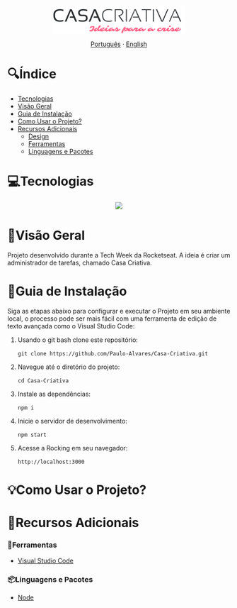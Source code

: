 <p align="center">
  <img width="300px" src="./public/logo.png" align="center" alt="Casa Criativa Logo" />
</p>

<p align="center">
  <a href="#">Português</a> · <a href="/docs/README_EN.md">English</a>
</p>

# 🔍Índice <!-- omit in toc -->
- [Tecnologias](#tecnologias)
- [Visão Geral](#visão-geral)
- [Guia de Instalação](#guia-de-instalação)
- [Como Usar o Projeto?](#como-usar-o-projeto)
- [Recursos Adicionais](#recursos-adicionais)
  - [Design](#design)
  - [Ferramentas](#ferramentas)
  - [Linguagens e Pacotes](#linguagens-e-pacotes)

# 💻Tecnologias
  <div align="center">
    <img src="https://skillicons.dev/icons?i=html,css,js,nodejs,sqlite">
  </div>

# 📝Visão Geral
  Projeto desenvolvido durante a Tech Week da Rocketseat. A ideia é criar um administrador de tarefas, chamado Casa Criativa.

# 📖Guia de Instalação
  Siga as etapas abaixo para configurar e executar o Projeto em seu ambiente local, o processo pode ser mais fácil com uma ferramenta de edição de texto avançada como o Visual Studio Code:

1. Usando o git bash clone este repositório:
   ```
   git clone https://github.com/Paulo-Alvares/Casa-Criativa.git
   ```
   
2. Navegue até o diretório do projeto:
   ```
   cd Casa-Criativa
   ```

3. Instale as dependências:
   ``` 
   npm i
   ```

4. Inicie o servidor de desenvolvimento:
   ``` 
   npm start
   ```

5. Acesse a Rocking em seu navegador:
   ```
   http://localhost:3000
   ```
   
# 💡Como Usar o Projeto?

# 🔗Recursos Adicionais
### 🔧Ferramentas
  - <a href="https://code.visualstudio.com/download">Visual Studio Code</a>

### 📦Linguagens e Pacotes
  - <a href="https://nodejs.org/en/download/package-manager">Node</a>
